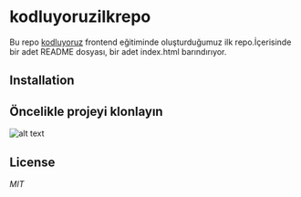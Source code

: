 # kodluyoruzilkrepo
Bu repo [kodluyoruz](https://academy.patika.dev/courses/git/odev1) frontend eğitiminde oluşturduğumuz ilk repo.İçerisinde bir adet README dosyası, bir adet index.html barındırıyor.
## Installation
Öncelikle projeyi klonlayın
---
![alt text](https://i.imgur.com/48uur3D.gif)
## License
*MIT*


